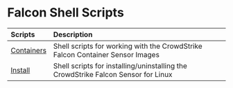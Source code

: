 # Falcon Shell Scripts

| Scripts | Description |
|:-|:-|
| [Containers](containers) | Shell scripts for working with the CrowdStrike Falcon Container Sensor Images |
| [Install](install) | Shell scripts for installing/uninstalling the CrowdStrike Falcon Sensor for Linux |

